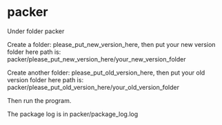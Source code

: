 # packer

Under folder packer

Create a folder: please_put_new_version_here, then put your new version folder here
  path is: packer/please_put_new_version_here/your_new_version_folder
  
Create another folder: please_put_old_version_here, then put your old version folder here
  path is: packer/please_put_old_version_here/your_old_version_folder
 
Then run the program.

The package log is in packer/package_log.log
